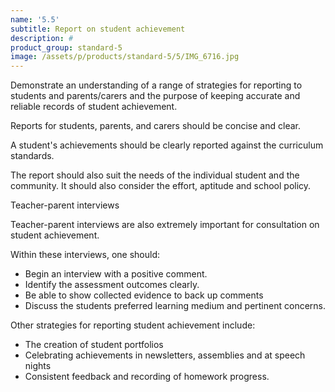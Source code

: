 ```yaml
---
name: '5.5'
subtitle: Report on student achievement
description: #
product_group: standard-5
image: /assets/p/products/standard-5/5/IMG_6716.jpg
---
```

Demonstrate an understanding of a range of strategies for reporting to students and parents/carers and the purpose of keeping accurate and reliable records of student achievement.

Reports for students, parents, and carers should be concise and clear.  

A student's achievements should be clearly reported against the curriculum standards.

The report should also suit the needs of the individual student and the community. It should also consider the effort, aptitude and school policy.

Teacher-parent interviews

Teacher-parent interviews are also extremely important for consultation on student achievement.

Within these interviews, one should:

- Begin an interview with a positive comment.
- Identify the assessment outcomes clearly.
- Be able to show collected evidence to back up comments
- Discuss the students preferred learning medium and pertinent concerns.

Other strategies for reporting student achievement include:

- The creation of student portfolios
- Celebrating achievements in newsletters, assemblies and at speech nights
- Consistent feedback and recording of homework progress.
